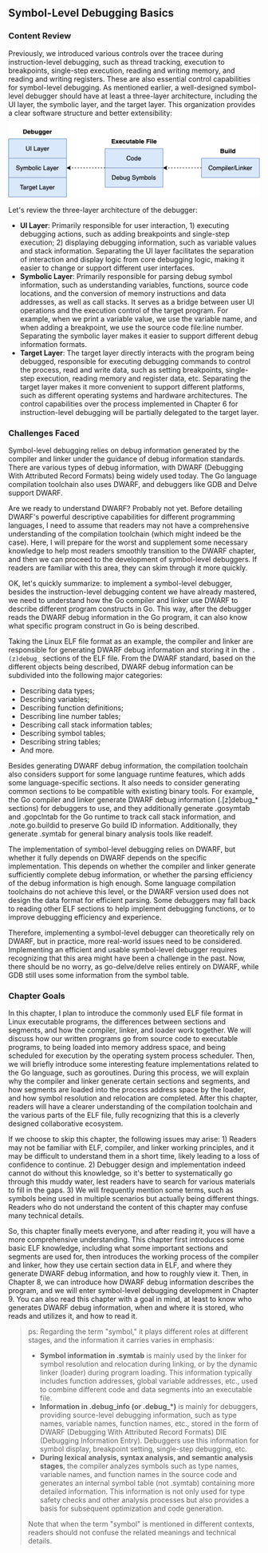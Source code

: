 ## Symbol-Level Debugging Basics

### Content Review

Previously, we introduced various controls over the tracee during instruction-level debugging, such as thread tracking, execution to breakpoints, single-step execution, reading and writing memory, and reading and writing registers. These are also essential control capabilities for symbol-level debugging. As mentioned earlier, a well-designed symbol-level debugger should have at least a three-layer architecture, including the UI layer, the symbolic layer, and the target layer. This organization provides a clear software structure and better extensibility:

![debugger-arch-1](../5-debugger-skeleton/assets/debugger-arch-1.png)

Let's review the three-layer architecture of the debugger:

- **UI Layer**: Primarily responsible for user interaction, 1) executing debugging actions, such as adding breakpoints and single-step execution; 2) displaying debugging information, such as variable values and stack information. Separating the UI layer facilitates the separation of interaction and display logic from core debugging logic, making it easier to change or support different user interfaces.
- **Symbolic Layer**: Primarily responsible for parsing debug symbol information, such as understanding variables, functions, source code locations, and the conversion of memory instructions and data addresses, as well as call stacks. It serves as a bridge between user UI operations and the execution control of the target program. For example, when we print a variable value, we use the variable name, and when adding a breakpoint, we use the source code file:line number. Separating the symbolic layer makes it easier to support different debug information formats.
- **Target Layer**: The target layer directly interacts with the program being debugged, responsible for executing debugging commands to control the process, read and write data, such as setting breakpoints, single-step execution, reading memory and register data, etc. Separating the target layer makes it more convenient to support different platforms, such as different operating systems and hardware architectures. The control capabilities over the process implemented in Chapter 6 for instruction-level debugging will be partially delegated to the target layer.

### Challenges Faced

Symbol-level debugging relies on debug information generated by the compiler and linker under the guidance of debug information standards. There are various types of debug information, with DWARF (Debugging With Attributed Record Formats) being widely used today. The Go language compilation toolchain also uses DWARF, and debuggers like GDB and Delve support DWARF.

Are we ready to understand DWARF? Probably not yet. Before detailing DWARF's powerful descriptive capabilities for different programming languages, I need to assume that readers may not have a comprehensive understanding of the compilation toolchain (which might indeed be the case). Here, I will prepare for the worst and supplement some necessary knowledge to help most readers smoothly transition to the DWARF chapter, and then we can proceed to the development of symbol-level debuggers. If readers are familiar with this area, they can skim through it more quickly.

OK, let's quickly summarize: to implement a symbol-level debugger, besides the instruction-level debugging content we have already mastered, we need to understand how the Go compiler and linker use DWARF to describe different program constructs in Go. This way, after the debugger reads the DWARF debug information in the Go program, it can also know what specific program construct in Go is being described.

Taking the Linux ELF file format as an example, the compiler and linker are responsible for generating DWARF debug information and storing it in the `.(z)debug_` sections of the ELF file. From the DWARF standard, based on the different objects being described, DWARF debug information can be subdivided into the following major categories:

- Describing data types;
- Describing variables;
- Describing function definitions;
- Describing line number tables;
- Describing call stack information tables;
- Describing symbol tables;
- Describing string tables;
- And more.

Besides generating DWARF debug information, the compilation toolchain also considers support for some language runtime features, which adds some language-specific sections. It also needs to consider generating common sections to be compatible with existing binary tools. For example, the Go compiler and linker generate DWARF debug information (.[z]debug_* sections) for debuggers to use, and they additionally generate .gosymtab and .gopclntab for the Go runtime to track call stack information, and .note.go.buildid to preserve Go build ID information. Additionally, they generate .symtab for general binary analysis tools like readelf.

The implementation of symbol-level debugging relies on DWARF, but whether it fully depends on DWARF depends on the specific implementation. This depends on whether the compiler and linker generate sufficiently complete debug information, or whether the parsing efficiency of the debug information is high enough. Some language compilation toolchains do not achieve this level, or the DWARF version used does not design the data format for efficient parsing. Some debuggers may fall back to reading other ELF sections to help implement debugging functions, or to improve debugging efficiency and experience.

Therefore, implementing a symbol-level debugger can theoretically rely on DWARF, but in practice, more real-world issues need to be considered. Implementing an efficient and usable symbol-level debugger requires recognizing that this area might have been a challenge in the past. Now, there should be no worry, as go-delve/delve relies entirely on DWARF, while GDB still uses some information from the symbol table.

### Chapter Goals

In this chapter, I plan to introduce the commonly used ELF file format in Linux executable programs, the differences between sections and segments, and how the compiler, linker, and loader work together. We will discuss how our written programs go from source code to executable programs, to being loaded into memory address space, and being scheduled for execution by the operating system process scheduler. Then, we will briefly introduce some interesting feature implementations related to the Go language, such as goroutines. During this process, we will explain why the compiler and linker generate certain sections and segments, and how segments are loaded into the process address space by the loader, and how symbol resolution and relocation are completed. After this chapter, readers will have a clearer understanding of the compilation toolchain and the various parts of the ELF file, fully recognizing that this is a cleverly designed collaborative ecosystem.

If we choose to skip this chapter, the following issues may arise: 1) Readers may not be familiar with ELF, compiler, and linker working principles, and it may be difficult to understand them in a short time, likely leading to a loss of confidence to continue. 2) Debugger design and implementation indeed cannot do without this knowledge, so it's better to systematically go through this muddy water, lest readers have to search for various materials to fill in the gaps. 3) We will frequently mention some terms, such as symbols being used in multiple scenarios but actually being different things. Readers who do not understand the content of this chapter may confuse many technical details.

So, this chapter finally meets everyone, and after reading it, you will have a more comprehensive understanding. This chapter first introduces some basic ELF knowledge, including what some important sections and segments are used for, then introduces the working process of the compiler and linker, how they use certain section data in ELF, and where they generate DWARF debug information, and how to roughly view it. Then, in Chapter 8, we can introduce how DWARF debug information describes the program, and we will enter symbol-level debugging development in Chapter 9. You can also read this chapter with a goal in mind, at least to know who generates DWARF debug information, when and where it is stored, who reads and utilizes it, and how to read it.

> ps: Regarding the term "symbol," it plays different roles at different stages, and the information it carries varies in emphasis:
>
> - **Symbol information in .symtab** is mainly used by the linker for symbol resolution and relocation during linking, or by the dynamic linker (loader) during program loading. This information typically includes function addresses, global variable addresses, etc., used to combine different code and data segments into an executable file.
> - **Information in .debug_info (or .debug_*)** is mainly for debuggers, providing source-level debugging information, such as type names, variable names, function names, etc., stored in the form of DWARF (Debugging With Attributed Record Formats) DIE (Debugging Information Entry). Debuggers use this information for symbol display, breakpoint setting, single-step debugging, etc.
> - **During lexical analysis, syntax analysis, and semantic analysis stages**, the compiler analyzes symbols such as type names, variable names, and function names in the source code and generates an internal symbol table (not .symtab) containing more detailed information. This information is not only used for type safety checks and other analysis processes but also provides a basis for subsequent optimization and code generation.
>
> Note that when the term "symbol" is mentioned in different contexts, readers should not confuse the related meanings and technical details.

